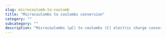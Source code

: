 ```yaml
---
slug: microcoulomb-to-coulomb
title: "Microcoulombs to coulombs conversion"
category: ""
subcategory: ""
description: "Microcoulombs (μC) to coulombs (C) electric charge conversion calculator and how to convert."
---
```


